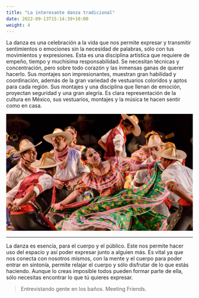 ```yaml
---
title: "La interesante danza tradicional"
date: 2022-09-13T15:14:39+10:00
weight: 4
---
```

La danza es una celebración a la vida que nos permite expresar y transmitir sentimientos o emociones sin la necesidad de palabras, sólo con tus movimientos y expresiones. Esta es una disciplina artística que requiere de empeño, tiempo y muchísima responsabilidad. Se necesitan técnicas y concentración, pero sobre todo corazón y las inmensas ganas de querer hacerlo. Sus montajes son impresionantes, muestran gran habilidad y coordinación, además de la gran variedad de vestuarios coloridos y aptos para cada región. Sus montajes y una disciplina que llenan de emoción, proyectan seguridad y una gran alegría. Es clara representación de la cultura en México, sus vestuarios, montajes y la música te hacen sentir como en casa.

![Accounting Services](/images/ImgeAlondra/Imagen5.jpeg)

---

La danza es esencia, para el cuerpo y el público. Este nos permite hacer uso del espacio y así poder expresar junto a alguien más. Es vital ya que nos conecta con nosotros mismos, con la mente y el cuerpo para poder entrar en sintonía, permite relajar el cuerpo y sólo disfrutar de lo que estás haciendo. Aunque lo creas imposible todos pueden formar parte de ella, sólo necesitas encontrar lo que tú quieres expresar.                       

> Entrevistando gente en los baños.
> Meeting Friends.


